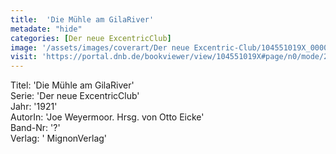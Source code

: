 ```yaml
---
title:  'Die Mühle am GilaRiver'
metadate: "hide"
categories: [Der neue ExcentricClub]
image: '/assets/images/coverart/Der neue Excentric-Club/104551019X_00000010.jpg'
visit: 'https://portal.dnb.de/bookviewer/view/104551019X#page/n0/mode/2up'
---
```

Titel: 'Die Mühle am GilaRiver' <br>
Serie: 'Der neue ExcentricClub' <br>
Jahr: '1921' <br>
AutorIn: 'Joe Weyermoor. Hrsg. von Otto Eicke' <br>
Band-Nr: '?' <br>
Verlag: ' MignonVerlag'